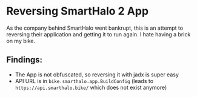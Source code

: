 # Reversing SmartHalo 2 App

As the company behind SmartHalo went bankrupt, this is an attempt to reversing their application and getting it to run again. I hate having a brick on my bike.

## Findings:

* The App is not obfuscated, so reversing it with jadx is super easy
* API URL is in `bike.smarthalo.app.BuildConfig` (leads to `https://api.smarthalo.bike/` which does not exist anymore)